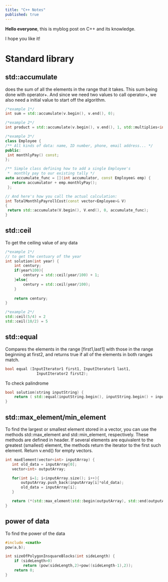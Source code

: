 ```yaml
---
title: "C++ Notes"
published: true
---
```


**Hello everyone**, this is myblog post on C++ and its knowledge.

I hope you like it!

# Standard library
## std::accumulate

does the sum of all the elements in the range that it takes. This sum being done with operator+. And since we need two values to call operator+, we also need a initial value to start off the algorithm.
```c++
/*example 1*/
int sum = std::accumulate(v.begin(), v.end(), 0);
```
```c++
/*example 2*/
int product = std::accumulate(v.begin(), v.end(), 1, std::multiplies<int>());
```
```c++
/*example 3*/
class Employee {
/** All kinds of data: name, ID number, phone, email address... */
public:
 int monthlyPay() const;
};

/** Simple class defining how to add a single Employee's
 *  monthly pay to our existing tally */
auto accumulate_func = [](int accumulator, const Employee& emp) {
   return accumulator + emp.monthlyPay();
 };

// And here's how you call the actual calculation:
int TotalMonthlyPayrollCost(const vector<Employee>& V)
{
 return std::accumulate(V.begin(), V.end(), 0, accumulate_func);
}
```

## std::ceil
To get the ceiling value of any data
```c++
/*example 1*/
// to get the centuary of the year
int solution(int year) {
    int century;
    if(year%100){
        century = std::ceil(year/100) + 1; 
    }else{
        century = std::ceil(year/100); 
    }
    
    return century;
}
```
```c++
/*example 2*/
std::ceil(5/4) = 2 
std::ceil(10/2) = 5 
```
## std::equal
Compares the elements in the range [first1,last1] with those in the range beginning at first2, and returns true if all of the elements in both ranges match.
```c++
bool equal (InputIterator1 first1, InputIterator1 last1,
              InputIterator2 first2);
```
To check palindrome
```c++
bool solution(string inputString) {
    return ( std::equal(inputString.begin(), inputString.begin() + inputString.size()/2, inputString.rbegin()) );
}
```
## std::max_element/min_element
To find the largest or smallest element stored in a vector, you can use the methods std::max_element and std::min_element, respectively. These methods are defined in <algorithm> header. If several elements are equivalent to the greatest (smallest) element, the methods return the iterator to the first such element. Return v.end() for empty vectors.
```c++
int maxElement(vector<int> inputArray) {
   int old_data = inputArray[0];
   vector<int> outputArray;

   for(int i=1; i<inputArray.size(); i++){
       outputArray.push_back(inputArray[i]*old_data);
       old_data = inputArray[i];
   }

   return (*(std::max_element(std::begin(outputArray), std::end(outputArray))));
}
```
## power of data
To find the power of the data
```c++
#include <cmath>
pow(a,b);
```
```c++
int sizeOfPolygonInsquareBlocks(int sideLength) {
    if (sideLength>0)
        return (pow(sideLength,2)+pow((sideLength-1),2));
    return 0;
}
```
